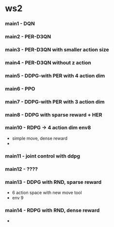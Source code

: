 # ws2
### main1 - DQN
### main2 - PER-D3QN
### main3 - PER-D3QN with smaller action size
### main4 - PER-D3QN without z action
### main5 - DDPG-with PER with 4 action dim
### main6 - PPO
### main7 - DDPG-with PER with 3 action dim 
### main8 - DDPG with sparse reward + HER
### main10 - RDPG -> 4 action dim env8 
* simple move, dense reward
* 
### main11 - joint control with ddpg
### main12 - ????
### main13 - DDPG with RND, sparse reward
* 6 action space with new move tool
* env 9
### main14 - RDPG with RND, dense reward
*
